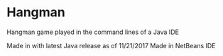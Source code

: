 # Hangman
Hangman game played in the command lines of a Java IDE

Made in with latest Java release as of 11/21/2017
Made in NetBeans IDE
